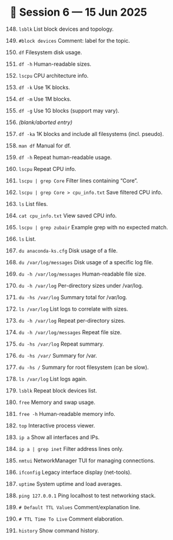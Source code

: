 # 📅 Session 6 — 15 Jun 2025

148. `lsblk`
     List block devices and topology.

149. `#block devices`
     Comment: label for the topic.

150. `df`
     Filesystem disk usage.

151. `df -h`
     Human-readable sizes.

152. `lscpu`
     CPU architecture info.

153. `df -k`
     Use 1K blocks.

154. `df -m`
     Use 1M blocks.

155. `df -g`
     Use 1G blocks (support may vary).

156. *(blank/aborted entry)*

157. `df -ka`
     1K blocks and include all filesystems (incl. pseudo).

158. `man df`
     Manual for df.

159. `df -h`
     Repeat human-readable usage.

160. `lscpu`
     Repeat CPU info.

161. `lscpu | grep Core`
     Filter lines containing “Core”.

162. `lscpu | grep Core > cpu_info.txt`
     Save filtered CPU info.

163. `ls`
     List files.

164. `cat cpu_info.txt`
     View saved CPU info.

165. `lscpu | grep zubair`
     Example grep with no expected match.

166. `ls`
     List.

167. `du anaconda-ks.cfg`
     Disk usage of a file.

168. `du /var/log/messages`
     Disk usage of a specific log file.

169. `du -h /var/log/messages`
     Human-readable file size.

170. `du -h /var/log`
     Per-directory sizes under /var/log.

171. `du -hs /var/log`
     Summary total for /var/log.

172. `ls /var/log`
     List logs to correlate with sizes.

173. `du -h /var/log`
     Repeat per-directory sizes.

174. `du -h /var/log/messages`
     Repeat file size.

175. `du -hs /var/log`
     Repeat summary.

176. `du -hs /var/`
     Summary for /var.

177. `du -hs /`
     Summary for root filesystem (can be slow).

178. `ls /var/log`
     List logs again.

179. `lsblk`
     Repeat block devices list.

180. `free`
     Memory and swap usage.

181. `free -h`
     Human-readable memory info.

182. `top`
     Interactive process viewer.

183. `ip a`
     Show all interfaces and IPs.

184. `ip a | grep inet`
     Filter address lines only.

185. `nmtui`
     NetworkManager TUI for managing connections.

186. `ifconfig`
     Legacy interface display (net-tools).

187. `uptime`
     System uptime and load averages.

188. `ping 127.0.0.1`
     Ping localhost to test networking stack.

189. `# Default TTL Values`
     Comment/explanation line.

190. `# TTL Time To Live`
     Comment elaboration.

191. `history`
     Show command history.
